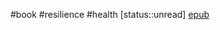 #book #resilience #health
[status::unread]
[epub]([Gerard_S._Doyle]_When_There_Is_No_Doctor__Prevent(z-lib.org).epub)